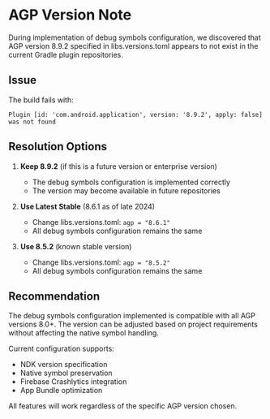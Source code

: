 # AGP Version Note

During implementation of debug symbols configuration, we discovered that AGP version 8.9.2 specified in libs.versions.toml appears to not exist in the current Gradle plugin repositories.

## Issue
The build fails with:
```
Plugin [id: 'com.android.application', version: '8.9.2', apply: false] was not found
```

## Resolution Options

1. **Keep 8.9.2** (if this is a future version or enterprise version)
   - The debug symbols configuration is implemented correctly
   - The version may become available in future repositories

2. **Use Latest Stable** (8.6.1 as of late 2024)
   - Change libs.versions.toml: `agp = "8.6.1"`
   - All debug symbols configuration remains the same

3. **Use 8.5.2** (known stable version)
   - Change libs.versions.toml: `agp = "8.5.2"`
   - All debug symbols configuration remains the same

## Recommendation

The debug symbols configuration implemented is compatible with all AGP versions 8.0+. The version can be adjusted based on project requirements without affecting the native symbol handling.

Current configuration supports:
- NDK version specification
- Native symbol preservation
- Firebase Crashlytics integration
- App Bundle optimization

All features will work regardless of the specific AGP version chosen.